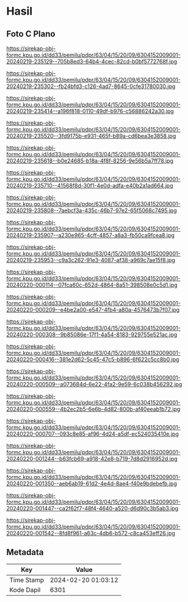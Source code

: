 # Hasil

## Foto C Plano

https://sirekap-obj-formc.kpu.go.id/dd33/pemilu/pdpr/63/04/15/20/09/6304152009001-20240219-235129--705b8ed3-64b4-4cec-82cd-b0bf5772768f.jpg

https://sirekap-obj-formc.kpu.go.id/dd33/pemilu/pdpr/63/04/15/20/09/6304152009001-20240219-235302--fb24bfd3-c126-4ad7-8645-0cfe31780030.jpg

https://sirekap-obj-formc.kpu.go.id/dd33/pemilu/pdpr/63/04/15/20/09/6304152009001-20240219-235414--a196f818-0110-49df-b976-c56886242a30.jpg

https://sirekap-obj-formc.kpu.go.id/dd33/pemilu/pdpr/63/04/15/20/09/6304152009001-20240219-235520--3fd9175b-e931-465f-b89a-cd6bea3e3858.jpg

https://sirekap-obj-formc.kpu.go.id/dd33/pemilu/pdpr/63/04/15/20/09/6304152009001-20240219-235618--b0e24685-b18a-4f8f-8256-9e56b5a7ff78.jpg

https://sirekap-obj-formc.kpu.go.id/dd33/pemilu/pdpr/63/04/15/20/09/6304152009001-20240219-235710--41568f8d-30f1-4e0d-adfa-e40b2a1ad664.jpg

https://sirekap-obj-formc.kpu.go.id/dd33/pemilu/pdpr/63/04/15/20/09/6304152009001-20240219-235808--7aebcf3a-435c-46b7-97e2-65f5068c7495.jpg

https://sirekap-obj-formc.kpu.go.id/dd33/pemilu/pdpr/63/04/15/20/09/6304152009001-20240219-235907--a230e965-4cff-4857-a8a3-fb50ca9fcea8.jpg

https://sirekap-obj-formc.kpu.go.id/dd33/pemilu/pdpr/63/04/15/20/09/6304152009001-20240219-235953--c9a3c262-91e3-4087-af38-a969c7ae15f8.jpg

https://sirekap-obj-formc.kpu.go.id/dd33/pemilu/pdpr/63/04/15/20/09/6304152009001-20240220-000114--07fca60c-652d-4864-8a51-398508e0c5d1.jpg

https://sirekap-obj-formc.kpu.go.id/dd33/pemilu/pdpr/63/04/15/20/09/6304152009001-20240220-000209--e4be2a00-e547-4fb4-a80a-4576473b7f07.jpg

https://sirekap-obj-formc.kpu.go.id/dd33/pemilu/pdpr/63/04/15/20/09/6304152009001-20240220-000308--9b85086e-17f1-4a54-8183-929755e521ac.jpg

https://sirekap-obj-formc.kpu.go.id/dd33/pemilu/pdpr/63/04/15/20/09/6304152009001-20240220-000416--381e2d62-5c45-47c5-b896-6f622c5cc8b0.jpg

https://sirekap-obj-formc.kpu.go.id/dd33/pemilu/pdpr/63/04/15/20/09/6304152009001-20240220-000509--a073684d-6e22-4fa2-9e59-6c038b456292.jpg

https://sirekap-obj-formc.kpu.go.id/dd33/pemilu/pdpr/63/04/15/20/09/6304152009001-20240220-000559--4b2ec2b5-6e6b-4d82-800b-af40eeab1b72.jpg

https://sirekap-obj-formc.kpu.go.id/dd33/pemilu/pdpr/63/04/15/20/09/6304152009001-20240220-000707--093c8e85-af96-4d24-a5df-ec524035410e.jpg

https://sirekap-obj-formc.kpu.go.id/dd33/pemilu/pdpr/63/04/15/20/09/6304152009001-20240220-001244--b63fcb69-a918-42e8-b719-7d8d2916952d.jpg

https://sirekap-obj-formc.kpu.go.id/dd33/pemilu/pdpr/63/04/15/20/09/6304152009001-20240220-001350--aeb6ab19-61d2-4e4d-8ae4-f40e9bdebefb.jpg

https://sirekap-obj-formc.kpu.go.id/dd33/pemilu/pdpr/63/04/15/20/09/6304152009001-20240220-001447--ca2f62f7-48f4-4640-a520-d6d90c3b5ab3.jpg

https://sirekap-obj-formc.kpu.go.id/dd33/pemilu/pdpr/63/04/15/20/09/6304152009001-20240220-001542--8fd8f961-a63c-4db6-b572-c8ca453eff26.jpg


## Metadata

| Key        | Value               |
| ---------- | ------------------- |
| Time Stamp | 2024-02-20 01:03:12 |
| Kode Dapil | 6301                |



